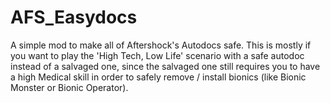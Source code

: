 # AFS_Easydocs
A simple mod to make all of Aftershock's Autodocs safe. This is mostly if you want to play the 'High Tech, Low Life' scenario with a safe autodoc instead of a salvaged one, since the salvaged one still requires you to have a high Medical skill in order to safely remove / install bionics (like Bionic Monster or Bionic Operator).
